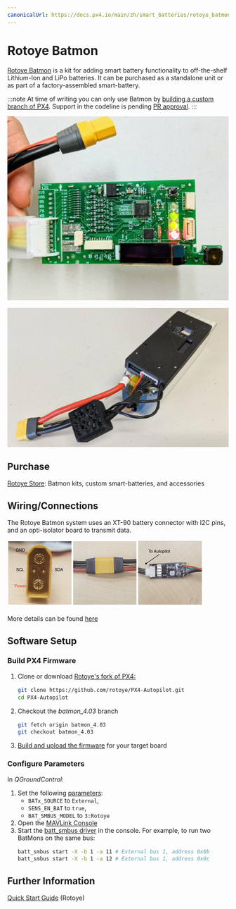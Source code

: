 ```yaml
---
canonicalUrl: https://docs.px4.io/main/zh/smart_batteries/rotoye_batmon
---
```


# Rotoye Batmon

[Rotoye Batmon](https://rotoye.com/batmon/) is a kit for adding smart battery functionality to off-the-shelf Lithium-Ion and LiPo batteries. It can be purchased as a standalone unit or as part of a factory-assembled smart-battery.

:::note
At time of writing you can only use Batmon by [building a custom branch of PX4](#build-px4-firmware). Support in the codeline is pending [PR approval](https://github.com/PX4/PX4-Autopilot/pull/16723).
:::


![Rotoye Batmon Board](../../assets/hardware/smart_batteries/rotoye_batmon/smart-battery-rotoye.jpg)

![Pre-assembled Rotoye smart battery](../../assets/hardware/smart_batteries/rotoye_batmon/smart-battery-rotoye-pack.jpg)


## Purchase

[Rotoye Store](https://rotoye.com/batmon/): Batmon kits, custom smart-batteries, and accessories


## Wiring/Connections

The Rotoye Batmon system uses an XT-90 battery connector with I2C pins, and an opti-isolator board to transmit data.

![Board connections](../../assets/hardware/smart_batteries/rotoye_batmon/smart-battery-rotoye-connection.png)

More details can be found [here](https://github.com/rotoye/batmon_reader)


## Software Setup

### Build PX4 Firmware

1. Clone or download [Rotoye's fork of PX4:](https://github.com/rotoye/PX4-Autopilot/tree/batmon_4.03)
   ```bash
   git clone https://github.com/rotoye/PX4-Autopilot.git
   cd PX4-Autopilot
   ```
1. Checkout the *batmon_4.03* branch
   ```bash
   git fetch origin batmon_4.03
   git checkout batmon_4.03
   ```
1. [Build and upload the firmware](../dev_setup/building_px4.md) for your target board

### Configure Parameters

In *QGroundControl*:
1. Set the following [parameters](../advanced_config/parameters.md):
   - `BATx_SOURCE` to `External`,
   - `SENS_EN_BAT` to `true`,
   - `BAT_SMBUS_MODEL` to `3:Rotoye`
1. Open the [MAVLink Console](https://docs.qgroundcontrol.com/master/en/analyze_view/mavlink_console.html)
1. Start the [batt_smbus driver](../modules/modules_driver.md) in the console. For example, to run two BatMons on the same bus:
   ```sh 
   batt_smbus start -X -b 1 -a 11 # External bus 1, address 0x0b  
   batt_smbus start -X -b 1 -a 12 # External bus 1, address 0x0c
   ```

## Further Information

[Quick Start Guide](https://rotoye.com/batmon-tutorial/) (Rotoye)
